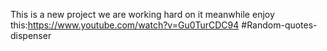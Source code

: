 This is a new project we are working hard on it meanwhile enjoy this:https://www.youtube.com/watch?v=Gu0TurCDC94
#Random-quotes-dispenser
